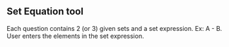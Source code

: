 ## Set Equation tool

Each question contains 2 (or 3) given sets and a set expression. Ex: A - B. User enters the elements in the set expression.
